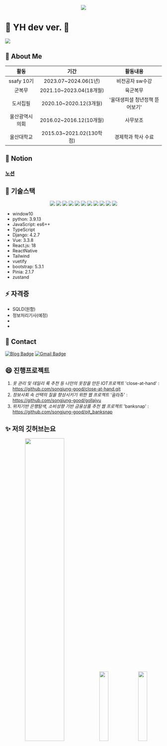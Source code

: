 <p align="center">
<img src="https://capsule-render.vercel.app/api?type=waving&color=gradient&customColorList=0,2,2,2,3&height=250&section=header&text=YH&animation=fadeIn&fontColor=3366FF&fontSize=90">
</p>


# 👋 YH dev ver.  👋
<p justify-content= 'space-between';>
<a href="https://hits.seeyoufarm.com"><img src="https://hits.seeyoufarm.com/api/count/incr/badge.svg?url=https%3A%2F%2Fgithub.com%2Fsongjung-good&count_bg=%23FF1BAC&title_bg=%23000000&icon=github.svg&icon_color=%23FFFFFF&title=hits&edge_flat=false"/></a>
</p>

## 🌱 About Me
|**활동**|**기간**|**활동내용**|
|:---:|:---:|:---:|
|ssafy 10기|2023.07~2024.06(1년)|비전공자 sw수강|
|군복무|2021.10~2023.04(18개월)|육군복무|
|도서집필|2020.10~2020.12(3개월)|'울대생피셜 청년정책 뜯어보기'|
|울산광역시의회|2016.02~2016.12(10개월)|사무보조|
|울산대학교|2015.03~2021.02(130학점)|경제학과 학사 수료|


<!-- |노무현장학재단|2020.01~2020.12(1년)|장학생| -->

## :fries: Notion

### [노션](https://www.notion.so/b71c52e1643b4fc7bd36a4d6ef15eee8)

## 👯 기술스택
<!-- <img src="https://img.shields.io/badge/기술이름-#제외색상번호?style=for-the-badge&logo=아이콘이름&logoColor=white"> -->
<p align="center">
  <img src="https://img.shields.io/badge/Language-Python-3776AB?style=flat&logo=python&logoColor=white"> 
  <img src="https://img.shields.io/badge/Language-JavaScript-F7DF1E?style=flat&logo=javascript&logoColor=white"> 
  <img src="https://img.shields.io/badge/Language-TypeScript-3178C6?style=flat&logo=Typescript&logoColor=white"> 
  <img src="https://img.shields.io/badge/Database-Sqlite-003B57?style=flat&logo=sqlite&logoColor=white"> 
  <img src="https://img.shields.io/badge/Framework-django-092E20?style=flat&logo=django&logoColor=white">
  <img src="https://img.shields.io/badge/Framework-Vue-4FC08D?style=flat&logo=vue.js&logoColor=white">
  <img src="https://img.shields.io/badge/Framework-Bootstrap-purple?style=flat&logo=bootstrap&logoColor=white">
  <img src="https://img.shields.io/badge/Framework-Vuetify-1867C0?style=flat&logo=Vuetify&logoColor=white">
  <img src="https://img.shields.io/badge/Framework-TailwindCSS-06B6D4?style=flat&logo=TailwindCSS&logoColor=white">
  <img src="https://img.shields.io/badge/Library-React-61DAFB?style=flat&logo=React&logoColor=white">
  <img src="https://img.shields.io/badge/Library-ReactNative-61DAFB?style=flat&logo=ReactNative&logoColor=white">
</p>

- window10
- python: 3.9.13
- JavaScript: es6++
- TypeScript
- Django: 4.2.7
- Vue: 3.3.8
- React.js: 18
- ReactNative 
- Tailwind
- vuetify
- bootstrap: 5.3.1
- Pinia: 2.1.7
- zustand

## ⚡ 자격증

+ SQLD(원함)
+ 정보처리기사(예정)
+ 
+ 


## 💬 Contact

[![Blog Badge](http://img.shields.io/badge/-Tech%20blog-black?style=flat-square&logo=tistory&link=https://front-developer.tistory.com/)](https://front-developer.tistory.com/)  [![Gmail Badge](https://img.shields.io/badge/Gmail-d14836?style=flat-square&logo=Gmail&logoColor=white&link=mailto:yeonghwan829@gmail.com)](mailto:yeonghwan829@gmail.com)


## 😄 진행프로젝트
1. *옷 관리 및 데일리 룩 추천 등 나만의 옷장을 만든 IOT프로젝트* 'close-at-hand' : https://github.com/songjung-good/close-at-hand.git
2. *정보사회 속 선택의 질을 향상시키기 위한 웹 프로젝트* '골라쥬' : https://github.com/songjung-good/gollajyu
3. *위치기반 은행탐색, 소비성향 기반 금융상품 추천 웹 프로젝트* 'banksnap' : https://github.com/songjung-good/pjt_banksnap

## ✨ 저의 깃허브는요

<p align="center">
  
<img src="https://github-readme-stats.vercel.app/api?username=songjung-good&show_icons=true&theme=dark" width = "50%">
<img src="https://github-readme-stats.vercel.app/api/top-langs/?username=songjung-good" width="24%">
<img src="http://mazassumnida.wtf/api/v2/generate_badge?boj=ssafy1055218" width="24%">

 </p>
